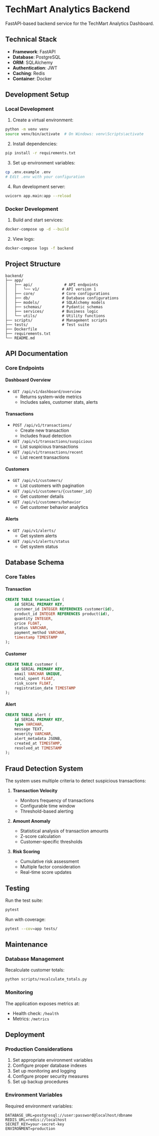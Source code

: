 # TechMart Analytics Backend

FastAPI-based backend service for the TechMart Analytics Dashboard.

## Technical Stack

- **Framework**: FastAPI
- **Database**: PostgreSQL
- **ORM**: SQLAlchemy
- **Authentication**: JWT
- **Caching**: Redis
- **Container**: Docker

## Development Setup

### Local Development

1. Create a virtual environment:
```bash
python -m venv venv
source venv/bin/activate  # On Windows: venv\Scripts\activate
```

2. Install dependencies:
```bash
pip install -r requirements.txt
```

3. Set up environment variables:
```bash
cp .env.example .env
# Edit .env with your configuration
```

4. Run development server:
```bash
uvicorn app.main:app --reload
```

### Docker Development

1. Build and start services:
```bash
docker-compose up -d --build
```

2. View logs:
```bash
docker-compose logs -f backend
```

## Project Structure

```
backend/
├── app/
│   ├── api/              # API endpoints
│   │   └── v1/          # API version 1
│   ├── core/            # Core configurations
│   ├── db/              # Database configurations
│   ├── models/          # SQLAlchemy models
│   ├── schemas/         # Pydantic schemas
│   ├── services/        # Business logic
│   └── utils/           # Utility functions
├── scripts/             # Management scripts
├── tests/               # Test suite
├── Dockerfile          
├── requirements.txt    
└── README.md          
```

## API Documentation

### Core Endpoints

#### Dashboard Overview
- `GET /api/v1/dashboard/overview`
  - Returns system-wide metrics
  - Includes sales, customer stats, alerts

#### Transactions
- `POST /api/v1/transactions/`
  - Create new transaction
  - Includes fraud detection
- `GET /api/v1/transactions/suspicious`
  - List suspicious transactions
- `GET /api/v1/transactions/recent`
  - List recent transactions

#### Customers
- `GET /api/v1/customers/`
  - List customers with pagination
- `GET /api/v1/customers/{customer_id}`
  - Get customer details
- `GET /api/v1/customers/behavior`
  - Get customer behavior analytics

#### Alerts
- `GET /api/v1/alerts/`
  - Get system alerts
- `GET /api/v1/alerts/status`
  - Get system status

## Database Schema

### Core Tables

#### Transaction
```sql
CREATE TABLE transaction (
    id SERIAL PRIMARY KEY,
    customer_id INTEGER REFERENCES customer(id),
    product_id INTEGER REFERENCES product(id),
    quantity INTEGER,
    price FLOAT,
    status VARCHAR,
    payment_method VARCHAR,
    timestamp TIMESTAMP
);
```

#### Customer
```sql
CREATE TABLE customer (
    id SERIAL PRIMARY KEY,
    email VARCHAR UNIQUE,
    total_spent FLOAT,
    risk_score FLOAT,
    registration_date TIMESTAMP
);
```

#### Alert
```sql
CREATE TABLE alert (
    id SERIAL PRIMARY KEY,
    type VARCHAR,
    message TEXT,
    severity VARCHAR,
    alert_metadata JSONB,
    created_at TIMESTAMP,
    resolved_at TIMESTAMP
);
```

## Fraud Detection System

The system uses multiple criteria to detect suspicious transactions:

1. **Transaction Velocity**
   - Monitors frequency of transactions
   - Configurable time window
   - Threshold-based alerting

2. **Amount Anomaly**
   - Statistical analysis of transaction amounts
   - Z-score calculation
   - Customer-specific thresholds

3. **Risk Scoring**
   - Cumulative risk assessment
   - Multiple factor consideration
   - Real-time score updates

## Testing

Run the test suite:
```bash
pytest
```

Run with coverage:
```bash
pytest --cov=app tests/
```

## Maintenance

### Database Management

Recalculate customer totals:
```bash
python scripts/recalculate_totals.py
```

### Monitoring

The application exposes metrics at:
- Health check: `/health`
- Metrics: `/metrics`

## Deployment

### Production Considerations

1. Set appropriate environment variables
2. Configure proper database indexes
3. Set up monitoring and logging
4. Configure proper security measures
5. Set up backup procedures

### Environment Variables

Required environment variables:
```
DATABASE_URL=postgresql://user:password@localhost/dbname
REDIS_URL=redis://localhost
SECRET_KEY=your-secret-key
ENVIRONMENT=production
``` 